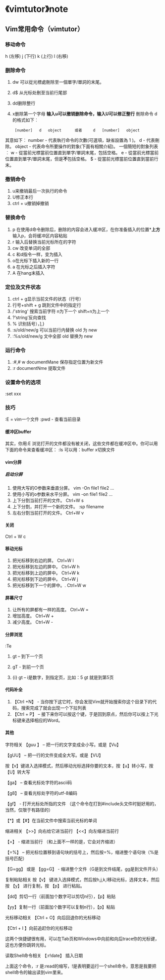# 《vimtutor》note


## Vim常用命令（vimtutor）

### 移动命令
 h (左移)       j (下行)       k (上行)     l (右移)

### 删除命令
 1. dw 可以從光標處刪除至一個單字/單詞的末尾。
 2. d$ 从光标处刪至当前行尾部
 3. dd删除整行
 4. x删除第一个字母
 **输入u可以撤销删除命令，输入U可以修正整行**
 刪除命令 d 的格式如下︰

         [number]   d   object      或者     d   [number]   object
  其意如下︰
    number - 代表執行命令的次數(可選項，缺省設置為 1 )。
    d - 代表刪除。
    object - 代表命令所要操作的對象(下面有相關介紹)。
  一個簡短的對象列表︰
    w - 從當前光標當前位置直到單字/單詞末尾，包括空格。
    e - 從當前光標當前位置直到單字/單詞末尾，但是**不**包括空格。
    $ - 從當前光標當前位置直到當前行末。

### 撤销命令
1. u来撤销最后一次执行的命令
2. U修正本行
3. ctrl + u撤销掉撤销

### 替换命令
1. p 在使用d命令删除后，删除的内容会进入缓冲区，在你准备插入的位置***上方**输入p，会将缓冲区内容粘贴
2. r 输入后替换当前光标所在的字符
3. cw 改变单词的全部
4. c 和d指令一样，变为插入
5. o在光标下插入新的一行
6. a 在光标之后插入字符
7. A 在hang末插入
 
### 定位及文件状态
1. ctrl + g显示当前文件的状态（行号）
2. 行号+shift + g 跳到文件中的指定行
3. /'string' 搜索当前字符 n为下一个 shift+n为上一个
4. ?‘string’反向查找
5. % 识别括号），],}
6. :s/old/new/g 可以当前行内替换 old 为 new
7. :%s/old/new/g 文中全部 old 替换为 new

### 运行命令
1. :#,# w documentMane   保存指定位置为新文件
2. :r documentNme 提取文件

### 设置命令的选项
:set xxx

### 技巧
:E = vim一个文件 
:pwd - 查看当前目录

#### 缓冲区buffer
其实，你用:E 浏览打开的文件都没有被关闭，这些文件都在缓冲区中。你可以用下面的命令来查看缓冲区：
:ls 可以用：buffer x切换文件

#### vim分屏

##### 启动分屏

1. 使用大写的O参数来垂直分屏。
vim -On file1 file2 ...
2. 使用小写的o参数来水平分屏。
vim -on file1 file2 ...
3. 上下分割当前打开的文件。
Ctrl+W s
4. 上下分割，并打开一个新的文件。
:sp filename
5. 左右分割当前打开的文件。
Ctrl+W v

#### 关闭
Ctrl + W c

#### 移动光标

1. 把光标移到右边的屏。
Ctrl+W l
2. 把光标移到左边的屏中。
Ctrl+W h
3. 把光标移到上边的屏中。
Ctrl+W k
4. 把光标移到下边的屏中。
Ctrl+W j
5. 把光标移到下一个的屏中。.
Ctrl+W w

#### 屏幕尺寸
1. 让所有的屏都有一样的高度。
Ctrl+W =
2. 增加高度。
Ctrl+W +
3. 减少高度。
Ctrl+W -

#### 分屏浏览
:Te

1. gt – 到下一个页

2. gT - 到前一个页

3. {i} gt – i是数字，到指定页，比如：5 gt 就是到第5页

#### 代码补全

1. 【Ctrl +N】 - 当你按下这它时，你会发现Vim就开始搜索你这个目录下的代码，搜索完成了就会出现一个下拉列表
2. 【Ctrl + P】 – 接下来你可以按这个键，于是回到原点，然后你可以按上下光标键来选择相应的Word。

#### 其他

字符相关
【guu 】 – 把一行的文字变成全小写。或是【Vu】

【gUU】 – 把一行的文件变成全大写。或是【VU】

按【v】键进入选择模式，然后移动光标选择你要的文本，按【u】转小写，按【U】转大写

【ga】 – 查看光标处字符的ascii码

【g8】 – 查看光标处字符的utf-8编码

【gf】 - 打开光标处所指的文件 （这个命令在打到#include头文件时挺好用的，当然，仅限于有路径的）

【*】或【#】在当前文件中搜索当前光标的单词

缩进相关
【>>】向右给它进当前行 【<<】向左缩进当前行

【=】 - 缩进当前行 （和上面不一样的是，它会对齐缩进）

【=%】 – 把光标位置移到语句块的括号上，然后按=%，缩进整个语句块（%是括号匹配）

【G=gg】 或是 【gg=G】 - 缩进整个文件（G是到文件结尾，gg是到文件开头）

复制粘贴相关
按【v】 键进入选择模式，然后按h,j,k,l移动光标，选择文本，然后按 【y】 进行复制，按 【p】 进行粘贴。

【dd】剪切一行（前面加个数字可以剪切n行），【p】粘贴

【yy】复制一行（前面加个数字可以复制n行），【p】粘贴

光标移动相关
【Ctrl + O】向后回退你的光标移动

【Ctrl + I 】向前追赶你的光标移动

这两个快捷键很有用，可以在Tab页和Windows中向前和向后trace你的光标键，这也方便你跳转光标。

读取Shell命令相关
【:r!date】 插入日期

上面这个命令，:r 是:read的缩写，!是表明要运行一个shell命令，意思是我要把shell命令的输出读到vim里来。











